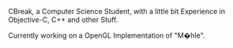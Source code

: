 

CBreak, a Computer Science Student, with a little bit Experience in Objective-C, C++ and other Stuff.

Currently working on a OpenGL Implementation of "M�hle".
